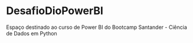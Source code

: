 # DesafioDioPowerBI

Espaço destinado ao curso de Power BI do Bootcamp Santander -  Ciência de Dados em Python
